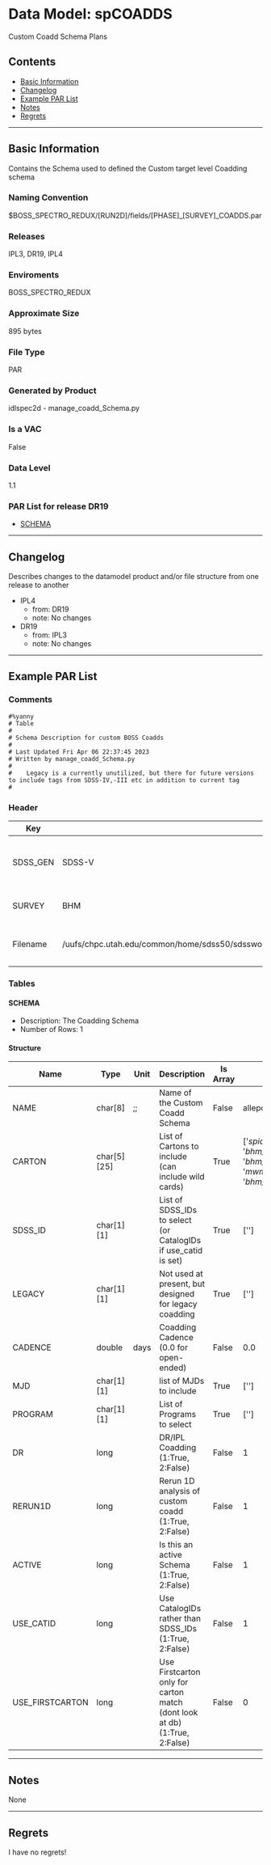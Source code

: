 # Data Model: spCOADDS


Custom Coadd Schema Plans


## Contents
- [Basic Information](#basic-information)
- [Changelog](#changelog)
- [Example PAR List](#example-par-list)
- [Notes](#notes)
- [Regrets](#regrets)
---

## Basic Information
Contains the Schema used to defined the Custom target level Coadding schema

### Naming Convention
$BOSS_SPECTRO_REDUX/[RUN2D]/fields/[PHASE]_[SURVEY]_COADDS.par

### Releases
IPL3, DR19, IPL4

### Enviroments
BOSS_SPECTRO_REDUX

### Approximate Size
895 bytes

### File Type
PAR

### Generated by Product
idlspec2d - manage_coadd_Schema.py

### Is a VAC
False

### Data Level
1.1

### PAR List for release DR19
  - [SCHEMA](#SCHEMA)

---

## Changelog
Describes changes to the datamodel product and/or file structure from one release to another
 - IPL4
   - from: DR19
   - note: No changes
 - DR19
   - from: IPL3
   - note: No changes

---
## Example PAR List
### Comments
```
#%yanny
# Table
#
# Schema Description for custom BOSS Coadds
#
# Last Updated Fri Apr 06 22:37:45 2023
# Written by manage_coadd_Schema.py
#
#    Legacy is a currently unutilized, but there for future versions to include tags from SDSS-IV,-III etc in addition to current tag
#
```

### Header

Key | Value | Comment | |
| --- | --- | --- | --- |
| SDSS_GEN | SDSS-V | The associated SDSS Generation (or phase) |
| SURVEY | BHM | The associated survey |
| Filename | /uufs/chpc.utah.edu/common/home/sdss50/sdsswork/bhm/boss/spectro/redux/v6_1_3/SDSSV_BHM_COADDS.par | the filename (and path) of this file |


### Tables


#### SCHEMA
- Description: The Coadding Schema
- Number of Rows: 1

#### Structure
Name | Type | Unit | Description | Is Array | Example |
| --- | --- | --- | --- | --- | --- |
 | NAME | char[8] | ;; | Name of the Custom Coadd Schema | False | allepoch |
 | CARTON | char[5][25] |  | List of Cartons to include (can include wild cards) | True | ['*spiders*', '*bhm_gua*', '*bhm_csc*', '*mwm_erosita*', '*bhm_colr_galaxies*'] |
 | SDSS_ID | char[1][1] |  | List of SDSS_IDs to select (or CatalogIDs if use_catid is set) | True | [''] |
 | LEGACY | char[1][1] |  | Not used at present, but designed for legacy coadding | True | [''] |
 | CADENCE | double | days | Coadding Cadence (0.0 for open-ended) | False | 0.0 |
 | MJD | char[1][1] |  | list of MJDs to include | True | [''] |
 | PROGRAM | char[1][1] |  | List of Programs to select | True | [''] |
 | DR | long |  | DR/IPL Coadding (1:True, 2:False) | False | 1 |
 | RERUN1D | long |  | Rerun 1D analysis of custom coadd  (1:True, 2:False) | False | 1 |
 | ACTIVE | long |  | Is this an active Schema (1:True, 2:False) | False | 1 |
 | USE_CATID | long |  | Use CatalogIDs rather than SDSS_IDs  (1:True, 2:False) | False | 1 |
 | USE_FIRSTCARTON | long |  | Use Firstcarton only for carton match (dont look at db)   (1:True, 2:False) | False | 0 |


---
## Notes
None

---
## Regrets
I have no regrets!